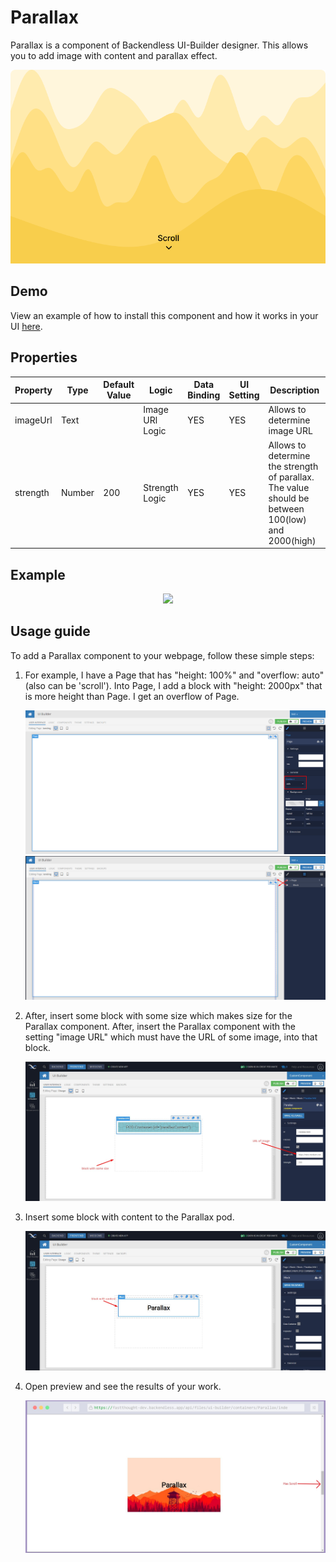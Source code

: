 # Parallax

Parallax is a component of Backendless UI-Builder designer. This allows you to add image with content and parallax effect.

<p align="center">
  <img src="./thumbnail.png" alt="main thumbnail" width="780" />
</p>

## Demo

View an example of how to install this component and how it works in your UI [here](https://app.arcade.software/share/YUeMF4obifFfbK8E1dM5).

## Properties

| Property | Type   | Default Value | Logic           | Data Binding | UI Setting | Description                                                                                       |
|----------|--------|---------------|-----------------|--------------|------------|---------------------------------------------------------------------------------------------------|
| imageUrl | Text   |               | Image URl Logic | YES          | YES        | Allows to determine image URL                                                                     |
| strength | Number | 200           | Strength Logic  | YES          | YES        | Allows to determine the strength of parallax. The value should be between 100(low) and 2000(high) |

## Example

<p align="center">
  <img src="./image-examples/parallax-example.gif" width="480" />
</p>

## Usage guide

To add a Parallax component to your webpage, follow these simple steps:

1. For example, I have a Page that has "height: 100%" and "overflow: auto"(also can be 'scroll'). Into Page, I add a block with "height: 2000px" that is more height than Page. I get an overflow of Page.

    <img src="image-examples/page.jpg" alt="page example" />

    <img src="image-examples/block_with_overflow.jpg" alt="block with overflow" />

2. After, insert some block with some size which makes size for the Parallax component. After, insert the Parallax component with the setting "image URL" which must have the URL of some image, into that block.

    <img src="./image-examples/add-parallax-on-page.jpg" alt="add parallax on page" />

3. Insert some block with content to the Parallax pod.

    <img src="./image-examples/insert-block-to-parallax.jpg" alt="insert block with content to Parallax" />

4. Open preview and see the results of your work.

    <img src="./image-examples/get-result.jpg" alt="get result" />
